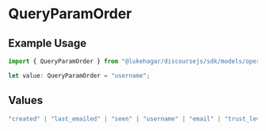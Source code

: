 # QueryParamOrder

## Example Usage

```typescript
import { QueryParamOrder } from "@lukehagar/discoursejs/sdk/models/operations";

let value: QueryParamOrder = "username";
```

## Values

```typescript
"created" | "last_emailed" | "seen" | "username" | "email" | "trust_level" | "days_visited" | "posts_read" | "topics_viewed" | "posts" | "read_time"
```